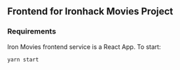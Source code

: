 ## Frontend for Ironhack Movies Project

### Requirements

Iron Movies frontend service is a React App. 
To start:

```
yarn start
```

